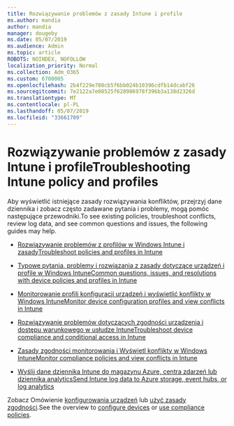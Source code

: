 ```yaml
---
title: Rozwiązywanie problemów z zasady Intune i profile
ms.author: mandia
author: mandia
manager: dougeby
ms.date: 05/07/2019
ms.audience: Admin
ms.topic: article
ROBOTS: NOINDEX, NOFOLLOW
localization_priority: Normal
ms.collection: Adm_O365
ms.custom: 6700005
ms.openlocfilehash: 2b4f229e780cb5f6bb024b10396cdfb14dcabf26
ms.sourcegitcommit: 7e2122a7e08525f628986978f396b3a138d2326d
ms.translationtype: MT
ms.contentlocale: pl-PL
ms.lasthandoff: 05/07/2019
ms.locfileid: "33661709"
---
```

# <a name="troubleshooting-intune-policy-and-profiles"></a><span data-ttu-id="ec3eb-102">Rozwiązywanie problemów z zasady Intune i profile</span><span class="sxs-lookup"><span data-stu-id="ec3eb-102">Troubleshooting Intune policy and profiles</span></span>

<span data-ttu-id="ec3eb-103">Aby wyświetlić istniejące zasady rozwiązywania konfliktów, przejrzyj dane dziennika i zobacz często zadawane pytania i problemy, mogą pomóc następujące przewodniki.</span><span class="sxs-lookup"><span data-stu-id="ec3eb-103">To see existing policies, troubleshoot conflicts, review log data, and see common questions and issues, the following guides may help.</span></span>

- [<span data-ttu-id="ec3eb-104">Rozwiązywanie problemów z profilów w Windows Intune i zasady</span><span class="sxs-lookup"><span data-stu-id="ec3eb-104">Troubleshoot policies and profiles in Intune</span></span>](https://docs.microsoft.com/intune/troubleshoot-policies-in-microsoft-intune)

- [<span data-ttu-id="ec3eb-105">Typowe pytania, problemy i rozwiązania z zasady dotyczące urządzeń i profile w Windows Intune</span><span class="sxs-lookup"><span data-stu-id="ec3eb-105">Common questions, issues, and resolutions with device policies and profiles in Intune</span></span>](https://docs.microsoft.com/intune/device-profile-troubleshoot)

- [<span data-ttu-id="ec3eb-106">Monitorowanie profili konfiguracji urządzeń i wyświetlić konflikty w Windows Intune</span><span class="sxs-lookup"><span data-stu-id="ec3eb-106">Monitor device configuration profiles and view conflicts in Intune</span></span>](https://docs.microsoft.com/intune/device-profile-monitor)

- [<span data-ttu-id="ec3eb-107">Rozwiązywanie problemów dotyczących zgodności urządzenia i dostępu warunkowego w usłudze Intune</span><span class="sxs-lookup"><span data-stu-id="ec3eb-107">Troubleshoot device compliance and conditional access in Intune</span></span>](https://docs.microsoft.com/intune/troubleshoot-conditional-access)

- [<span data-ttu-id="ec3eb-108">Zasady zgodności monitorowania i Wyświetl konflikty w Windows Intune</span><span class="sxs-lookup"><span data-stu-id="ec3eb-108">Monitor compliance policies and view conflicts in Intune</span></span>](https://docs.microsoft.com/intune/compliance-policy-monitor)

- [<span data-ttu-id="ec3eb-109">Wyślij dane dziennika Intune do magazynu Azure, centra zdarzeń lub dziennika analytics</span><span class="sxs-lookup"><span data-stu-id="ec3eb-109">Send Intune log data to Azure storage, event hubs, or log analytics</span></span>](https://docs.microsoft.com/intune/review-logs-using-azure-monitor)

<span data-ttu-id="ec3eb-110">Zobacz Omówienie [konfigurowania urządzeń](https://docs.microsoft.com/intune/device-profiles) lub [użyć zasady zgodności](https://docs.microsoft.com/intune/device-compliance-get-started).</span><span class="sxs-lookup"><span data-stu-id="ec3eb-110">See the overview to [configure devices](https://docs.microsoft.com/intune/device-profiles) or [use compliance policies](https://docs.microsoft.com/intune/device-compliance-get-started).</span></span>